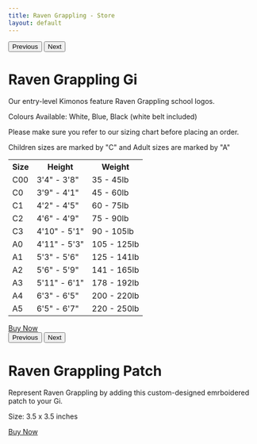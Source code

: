 ```yaml
---
title: Raven Grappling - Store
layout: default
---
```


<div class="container py-5 px-4 p-lg-5">
  <div class="row">
    <div class="col-lg mb-5">
      <div id="rg-gallery" class="carousel carousel-dark slide">
        <div class="carousel-inner">
          <div class="carousel-item active">
            <img src="/assets/images/store/gi1.jpg" class="d-block w-100" alt="">
          </div>
          <div class="carousel-item">
            <img src="/assets/images/store/gi2.jpg" class="d-block w-100" alt="">
          </div>
          <div class="carousel-item">
            <img src="/assets/images/store/gi3.jpg" class="d-block w-100" alt="">
          </div>
        </div>
        <button class="carousel-control-prev" type="button" data-bs-target="#rg-gallery" data-bs-slide="prev">
          <span class="carousel-control-prev-icon" aria-hidden="true"></span>
          <span class="visually-hidden">Previous</span>
        </button>
        <button class="carousel-control-next" type="button" data-bs-target="#rg-gallery" data-bs-slide="next">
          <span class="carousel-control-next-icon" aria-hidden="true"></span>
          <span class="visually-hidden">Next</span>
        </button>
      </div>
    </div>
    <div class="col-lg">
      <h1 class="text-center">
        Raven Grappling Gi
      </h1>
      <p>
        Our entry-level Kimonos feature Raven Grappling school logos.
      </p>
      <p>
        Colours Available: White, Blue, Black (white belt included)
      </p>
      <p>
        Please make sure you refer to our sizing chart before placing an order.  
      </p>
      <p>
        Children sizes are marked by "C" and Adult sizes are marked by "A"
      </p>
      <table class="table table-striped table-sm">
        <tr>
          <th>Size</th>
          <th>Height</th>
          <th>Weight</th>
        </tr>
        <tr>
          <td>C00</td>
          <td>3'4" - 3'8"</td>
          <td>35 - 45lb</td>
        </tr>
        <tr>
          <td>C0</td>
          <td>3'9" - 4'1"</td>
          <td>45 - 60lb</td>
        </tr>
        <tr>
          <td>C1</td>
          <td>4'2" - 4'5"</td>
          <td>60 - 75lb</td>
        </tr>
        <tr>
          <td>C2</td>
          <td>4'6" - 4'9"</td>
          <td>75 - 90lb</td>
        </tr>
        <tr>
          <td>C3</td>
          <td>4'10" - 5'1"</td>
          <td>90 - 105lb</td>
        </tr>
        <tr>
          <td>A0</td>
          <td>4'11" - 5'3"</td>
          <td>105 - 125lb</td>
        </tr>
        <tr>
          <td>A1</td>
          <td>5'3" - 5'6"</td>
          <td>125 - 141lb</td>
        </tr>
        <tr>
          <td>A2</td>
          <td>5'6" - 5'9"</td>
          <td>141 - 165lb</td>
        </tr>
        <tr>
          <td>A3</td>
          <td>5'11" - 6'1"</td>
          <td>178 - 192lb</td>
        </tr>
        <tr>
          <td>A4</td>
          <td>6'3" - 6'5"</td>
          <td>200 - 220lb</td>
        </tr>
        <tr>
          <td>A5</td>
          <td>6'5" - 6'7"</td>
          <td>220 - 250lb</td>
        </tr>
      </table>
      <div class="container py-4 px-4 p-lg-4 text-center">
        <a class="rg-button" href="https://ravengrappling.pushpress.com/open/purchase/prd_7fbce6c52c08b8">
          Buy Now
        </a>
      </div>
    </div>
  </div>
</div>

<div class="container py-5 px-4 p-lg-5">
  <div class="row">
    <div class="col-lg mb-5">
      <div id="rg-gallery" class="carousel carousel-dark slide">
        <div class="carousel-inner">
          <div class="carousel-item active">
            <img src="/assets/images/store/patch1.jpg" class="d-block w-100" alt="">
          </div>
          <div class="carousel-item">
            <img src="/assets/images/store/patch2.jpg" class="d-block w-100" alt="">
          </div>
          <div class="carousel-item">
            <img src="/assets/images/store/patch3.jpg" class="d-block w-100" alt="">
          </div>
        </div>
        <button class="carousel-control-prev" type="button" data-bs-target="#rg-gallery" data-bs-slide="prev">
          <span class="carousel-control-prev-icon" aria-hidden="true"></span>
          <span class="visually-hidden">Previous</span>
        </button>
        <button class="carousel-control-next" type="button" data-bs-target="#rg-gallery" data-bs-slide="next">
          <span class="carousel-control-next-icon" aria-hidden="true"></span>
          <span class="visually-hidden">Next</span>
        </button>
      </div>
    </div>
    <div class="col-lg">
      <h1 class="text-center">
        Raven Grappling Patch
      </h1>
      <p>
        Represent Raven Grappling by adding this custom-designed emrboidered patch to your Gi.
      </p>
      <p>
        Size: 3.5 x 3.5 inches
      </p>
        <div class="container py-4 px-4 p-lg-4 text-center">
        <a class="rg-button" href="https://ravengrappling.pushpress.com/open/purchase/prd_7fbce6c52c08b8">
          Buy Now
        </a>
        </div>
    </div>
  </div>
</div>  
  
